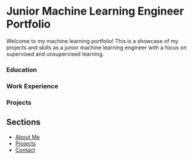 # Junior Machine Learning Engineer Portfolio

Welcome to my machine learning portfolio! This is a showcase of my projects and skills as a junior machine learning engineer with a focus on supervised and unsupervised learning.

### Education

### Work Experience

### Projects


## Sections
- [About Me](about.md)
- [Projects](projects.md)
- [Contact](contact.md)
